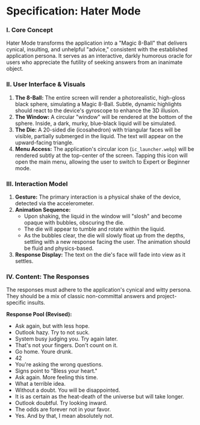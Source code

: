 # Specification: Hater Mode

### I. Core Concept

Hater Mode transforms the application into a "Magic 8-Ball" that delivers cynical, insulting, and unhelpful "advice," consistent with the established application persona. It serves as an interactive, darkly humorous oracle for users who appreciate the futility of seeking answers from an inanimate object.

### II. User Interface & Visuals

1.  **The 8-Ball:** The entire screen will render a photorealistic, high-gloss black sphere, simulating a Magic 8-Ball. Subtle, dynamic highlights should react to the device's gyroscope to enhance the 3D illusion.
2.  **The Window:** A circular "window" will be rendered at the bottom of the sphere. Inside, a dark, murky, blue-black liquid will be simulated.
3.  **The Die:** A 20-sided die (icosahedron) with triangular faces will be visible, partially submerged in the liquid. The text will appear on the upward-facing triangle.
4.  **Menu Access:** The application's circular icon (`ic_launcher.webp`) will be rendered subtly at the top-center of the screen. Tapping this icon will open the main menu, allowing the user to switch to Expert or Beginner mode.

### III. Interaction Model

1.  **Gesture:** The primary interaction is a physical shake of the device, detected via the accelerometer.
2.  **Animation Sequence:**
    * Upon shaking, the liquid in the window will "slosh" and become opaque with bubbles, obscuring the die.
    * The die will appear to tumble and rotate within the liquid.
    * As the bubbles clear, the die will slowly float up from the depths, settling with a new response facing the user. The animation should be fluid and physics-based.
3.  **Response Display:** The text on the die's face will fade into view as it settles.

### IV. Content: The Responses

The responses must adhere to the application's cynical and witty persona. They should be a mix of classic non-committal answers and project-specific insults.

**Response Pool (Revised):**

* Ask again, but with less hope.
* Outlook hazy. Try to not suck.
* System busy judging you. Try again later.
* That's not your fingers. Don't count on it.
* Go home. Youre drunk.
* 42
* You're asking the wrong questions.
* Signs point to "Bless your heart."
* Ask again. More feeling this time.
* What a terrible idea.
* Without a doubt. You will be disappointed.
* It is as certain as the heat-death of the universe but will take longer.
* Outlook doubtful. Try looking inward.
* The odds are forever not in your favor.
* Yes. And by that, I mean absolutely not.
